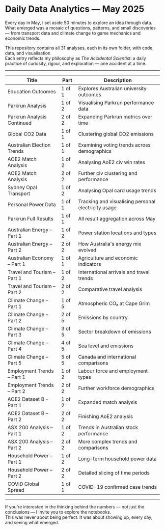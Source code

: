 # Daily Data Analytics — May 2025

Every day in May, I set aside 50 minutes to explore an idea through data.  
What emerged was a mosaic of questions, patterns, and small discoveries — from transport data and climate change to game mechanics and economic trends.

This repository contains all 31 analyses, each in its own folder, with code, data, and visualisation.  
Each entry reflects my philosophy as *The Accidental Scientist*: a daily practice of curiosity, rigour, and exploration — one accident at a time.

---

| Title | Part | Description |
|-------|------|-------------|
| Education Outcomes | 1 of 1 | Explores Australian university outcomes |
| Parkrun Analysis | 1 of 2 | Visualising Parkrun performance data |
| Parkrun Analysis Continued | 2 of 2 | Expanding Parkrun metrics over time |
| Global CO2 Data | 1 of 1 | Clustering global CO2 emissions |
| Australian Election Trends | 1 of 1 | Examining voting trends across demographics |
| AOE2 Match Analysis | 1 of 2 | Analysing AoE2 civ win rates |
| AOE2 Match Analysis | 2 of 2 | Further civ clustering and performance |
| Sydney Opal Transport | 1 of 2 | Analysing Opal card usage trends |
| Personal Power Data | 1 of 1 | Tracking and visualising personal electricity usage |
| Parkrun Full Results | 1 of 1 | All result aggregation across May |
| Australian Energy – Part 1 | 1 of 2 | Power station locations and types |
| Australian Energy – Part 2 | 2 of 2 | How Australia's energy mix evolved |
| Australian Economy – Part 1 | 1 of 1 | Agriculture and economic indicators |
| Travel and Tourism – Part 1 | 1 of 2 | International arrivals and travel trends |
| Travel and Tourism – Part 2 | 2 of 2 | Comparative travel analysis |
| Climate Change – Part 1 | 1 of 5 | Atmospheric CO₂ at Cape Grim |
| Climate Change – Part 2 | 2 of 5 | Emissions by country |
| Climate Change – Part 3 | 3 of 5 | Sector breakdown of emissions |
| Climate Change – Part 4 | 4 of 5 | Sea level and emissions |
| Climate Change – Part 5 | 5 of 5 | Canada and international comparisons |
| Employment Trends – Part 1 | 1 of 2 | Labour force and employment types |
| Employment Trends – Part 2 | 2 of 2 | Further workforce demographics |
| AOE2 Dataset B – Part 1 | 1 of 2 | Expanded match analysis |
| AOE2 Dataset B – Part 2 | 2 of 2 | Finishing AoE2 analysis |
| ASX 200 Analysis – Part 1 | 1 of 2 | Trends in Australian stock performance |
| ASX 200 Analysis – Part 2 | 2 of 2 | More complex trends and comparisons |
| Household Power – Part 1 | 1 of 2 | Long-term household power data |
| Household Power – Part 2 | 2 of 2 | Detailed slicing of time periods |
| COVID Global Spread | 1 of 1 | COVID-19 confirmed case trends |

---

If you're interested in the thinking behind the numbers — not just the conclusions — I invite you to explore the notebooks.  
This was never about being perfect. It was about showing up, every day, and seeing what emerged.
